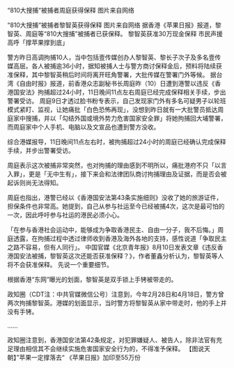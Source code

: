 “810大搜捕“被捕者周庭获得保释 图片来自网络

“810大搜捕“被捕者黎智英获得保释 图片来自网络 据香港《苹果日报》报道，黎智英、周庭等“810大搜捕”被捕者已获保释。 黎智英获准30万现金保释 市民声援高呼「撑苹果撑到底」

警方昨日高调拘捕10人，当中包括壹传媒创办人黎智英、黎长子次子及多名壹传媒高层。各人被捕逾36小时，据知被捕人士与警方商讨保释金后，预料将陆续获准保释，其中黎智英稍后时间将离开旺角警署，大批传媒在警署门外等候。 据台湾《自由时报》报道，前香港众志副秘书长周庭昨（10）日遭到港警以违反《香港国安法》拘捕超过24小时，11日晚间11点左右周庭已经完成保释相关手续，步出警署受访。 周庭9日才透过脸书粉专表示，自己发现家门外有多名可疑男子以轮班模式紧盯、监视，让她痛批「白色恐怖再现」，没想到昨日就有一大批警员抵达周庭家中搜捕，并以「勾结外国或境外势力危害国家安全罪」将她拘捕回大埔警署，而周庭家中个人手机、电脑以及文宣品也遭到警方没收。

综合港媒报导，11日晚间11点左右时，被拘捕超过24小时的周庭已经确认完成保释手续，并步出警署受访。

周庭表示这次被捕非常突然，也对拘捕的理由感到不明所以，痛批港府不只「以言入罪」，更是「无中生有」，接下来会和法律团队商讨拘捕理由及证据，而是否会被起诉则尚无法得知。

周庭也指出，港警已经以《香港国安法第43条实施细则》没收了她的旅游证件，担保条件也非常高。她提到，自己从参与社运至今已经被捕4次，这次是最可怕的一次，因此呼吁参与社运的港民必须小心。

「在参与香港社会运动中，能够成为争取香港民主、自由一分子，我不后悔。」周庭透露，在拘捕过程中透过律师收到香港及海外各地的支持，感性说道「争取民主之路不容易，但有人同行」。 中国官媒《北京青年报》8月10日发表文章《违反香港国安法被捕，黎智英这次还能否获准保释？》，作者董鑫分析认为，黎智英等人将不会获准保释。 先说一个重要细节。

根据香港“东网”曝光的划面，黎智英是双手锁上手铐被带走的。

政知圈（CDT注：中共官媒微信公号）注意到，今年2月28日和4月18日，警方曾两次拘捕黎智英。港媒的划面显示，当时警方将黎智英从家中带走时，他的手上并没有手铐。

……

政知圈注意到，香港国安法第42条规定，对犯罪嫌疑人、被告人，除非法官有充足理由相信其不会继续实施危害国家安全行为的，不得准予保释。 【图说天朝】”苹果一定撑落去“ 《苹果日报》加印至55万份 
